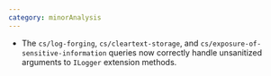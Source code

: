 ```yaml
---
category: minorAnalysis
---
```

* The `cs/log-forging`, `cs/cleartext-storage`, and `cs/exposure-of-sensitive-information` queries now correctly handle unsanitized arguments to `ILogger` extension methods.
